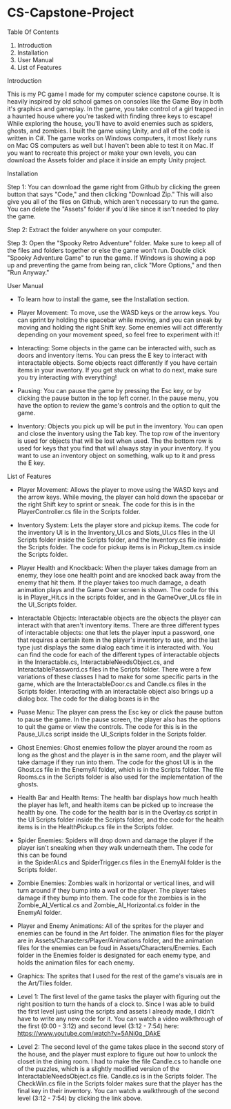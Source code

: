 # CS-Capstone-Project

Table Of Contents

1. Introduction
2. Installation
3. User Manual
4. List of Features


Introduction

This is my PC game I made for my computer science capstone course. It is heavily inspired by old school games on consoles like the Game Boy in
both it's graphics and gameplay. In the game, you take control of a girl trapped in a haunted house where you're tasked with finding three keys 
to escape! While exploring the house, you'll have to avoid enemies such as spiders, ghosts, and zombies. I built the game using Unity, and all of 
the code is written in C#. The game works on Windows computers, it most likely runs on Mac OS computers as well but I haven't been able to test it
on Mac. If you want to recreate this project or make your own levels, you can download the Assets folder and place it inside an empty Unity project.


Installation

Step 1: You can download the game right from Github by clicking the green button that says "Code," and then clicking "Download Zip." This 
        will also give you all of the files on Github, which aren't necessary to run the game. You can delete the "Assets" folder if you'd 
        like since it isn't needed to play the game.
        
Step 2: Extract the folder anywhere on your computer.

Step 3: Open the "Spooky Retro Adventure" folder. Make sure to keep all of the files and folders together or else the game won't run.
        Double click "Spooky Adventure Game" to run the game. If Windows is showing a pop up and preventing the game from being ran,
        click "More Options," and then "Run Anyway."
        
        
User Manual
  
  - To learn how to install the game, see the Installation section.
  
  - Player Movement: To move, use the WASD keys or the arrow keys. You can sprint by holding the spacebar while moving, and you can 
                     sneak by moving and holding the right Shift key. Some enemies will act differently depending on your movement speed, 
                     so feel free to experiment with it!
                     
  - Interacting:    Some objects in the game can be interacted with, such as doors and inventory items. You can press the E key to interact
                    with interactable objects. Some objects react differently if you have certain items in your inventory. If you get stuck 
                    on what to do next, make sure you try interacting with everything!
                 
  - Pausing:        You can pause the game by pressing the Esc key, or by clicking the pause button in the top left corner. In the pause menu, you 
                    have the option to review the game's controls and the option to quit the game.
             
  - Inventory:      Objects you pick up will be put in the inventory. You can open and close the inventory using the Tab key. The top row of the 
                    inventory is used for objects that will be lost when used. The the bottom row is used for keys that you find that will always
                    stay in your inventory. If you want to use an inventory object on something, walk up to it and press the E key.
                    
          
List of Features

  - Player Movement: Allows the player to move using the WASD keys and the arrow keys. While moving, the player can hold down the spacebar or the
                     right Shift key to sprint or sneak. The code for this is in the PlayerController.cs file in the Scripts folder.
                     
  - Inventory System: Lets the player store and pickup items. The code for the inventory UI is in the Inventory_UI.cs and Slots_UI.cs files in the UI Scripts
                      folder inside the Scripts folder, and the Inventory.cs file inside the Scripts folder. The code for pickup items is in Pickup_Item.cs
                      inside the Scripts folder.
                      
  - Player Health and Knockback: When the player takes damage from an enemy, they lose one health point and are knocked back away from the enemy that hit them.
                                 If the player takes too much damage, a death animation plays and the Game Over screen is shown. The code for this is in 
                                 Player_Hit.cs in the scripts folder, and in the GameOver_UI.cs file in the UI_Scripts folder.
                                 
  - Interactable Objects: Interactable objects are the objects the player can interact with that aren't inventory items. There are three different types of
                          interactable objects: one that lets the player input a password, one that requires a certain item in the player's inventory to use,
                          and the last type just displays the same dialog each time it is interacted with. You can find the code for each of the different types
                          of interactable objects in the Interactable.cs, InteractableNeedsObject.cs, and InteractablePassword.cs files in the Scripts folder.
                          There were a few variations of these classes I had to make for some specific parts in the game, which are the InteractableDoor.cs and
                          Candle.cs files in the Scripts folder. Interacting with an interactable object also brings up a dialog box. The code for the dialog boxes
                          is in the 
                          
  - Puase Menu: The player can press the Esc key or click the pause button to pause the game. In the pause screen, the player also has the options to quit
                the game or view the controls. The code for this is in the Pause_UI.cs script inside the UI_Scripts folder in the Scripts folder.
                
  - Ghost Enemies: Ghost enemies follow the player around the room as long as the ghost and the player is in the same room, and the player will take damage if they
                   run into them. The code for the ghost UI is in the Ghost.cs file in the EnemyAI folder, which is in the Scripts folder. The file Rooms.cs in the                        Scripts folder is also used for the implementation of the ghosts.
    
  - Health Bar and Health Items: The health bar displays how much health the player has left, and health items can be picked up to increase the health by one.
                                 The code for the health bar is in the Overlay.cs script in the UI Scripts folder inside the Scripts folder, and the code for
                                 the health items is in the HealthPickup.cs file in the Scripts folder.
                                 
  - Spider Enemies: Spiders will drop down and damage the player if the player isn't sneaking when they walk underneath them. The code for this can be found\
                    in the SpiderAI.cs and SpiderTrigger.cs files in the EnemyAI folder is the Scripts folder. 
                    
  - Zombie Enemies: Zombies walk in horizontal or vertical lines, and will turn around if they bump into a wall or the player. The player takes damage if they
                    bump into them. The code for the zombies is in the Zombie_AI_Vertical.cs and Zombie_AI_Horizontal.cs folder in the EnemyAI folder.
                    
  - Player and Enemy Animations: All of the sprites for the player and enemies can be found in the Art folder. The animation files for the player are in 
                                 Assets/Characters/Player/Animations folder, and the animation files for the enemies can be foud in Assets/Characters/Enemies.
                                 Each folder in the Enemies folder is designated for each enemy type, and holds the animation files for each enemy.
                                 
  - Graphics: The sprites that I used for the rest of the game's visuals are in the Art/Tiles folder.

  - Level 1: The first level of the game tasks the player with figuring out the right position to turn the hands of a clock to. Since I was able to build the 
             first level just using the scripts and assets I already made, I didn't have to write any new code for it. You can watch a video walkthrough of 
             the first (0:00 - 3:12) and second level (3:12 - 7:54) here: https://www.youtube.com/watch?v=5ANi0q_DAkE
             
  - Level 2: The second level of the game takes place in the second story of the house, and the player must explore to figure out how to unlock the closet in
             the dining room. I had to make the file Candle.cs to handle one of the puzzles, which is a slightly modified version of the InteractableNeedsObject.cs
             file. Candle.cs is in the Scripts folder. The CheckWin.cs file in the Scripts folder makes sure that the player has the final key in their inventory.
             You can watch a walkthrough of the second level (3:12 - 7:54) by clicking the link above.
    
  


       
